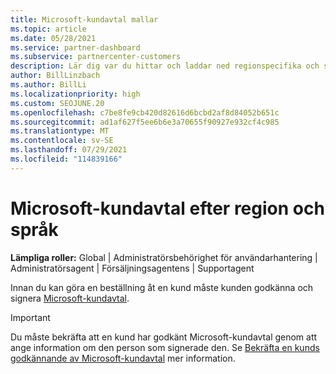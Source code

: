 ```yaml
---
title: Microsoft-kundavtal mallar
ms.topic: article
ms.date: 05/28/2021
ms.service: partner-dashboard
ms.subservice: partnercenter-customers
description: Lär dig var du hittar och laddar ned regionspecifika och språkspecifika versioner av Microsoft-kundavtal att granska med dina kunder.
author: BillLinzbach
ms.author: BillLi
ms.localizationpriority: high
ms.custom: SEOJUNE.20
ms.openlocfilehash: c7be8fe9cb420d82616d6bcbd2af8d84052b651c
ms.sourcegitcommit: ad1af627f5ee6b6e3a70655f90927e932cf4c985
ms.translationtype: MT
ms.contentlocale: sv-SE
ms.lasthandoff: 07/29/2021
ms.locfileid: "114839166"
---
```

# <a name="microsoft-customer-agreements-by-region-and-language"></a>Microsoft-kundavtal efter region och språk

**Lämpliga roller:** Global | Administratörsbehörighet för användarhantering | Administratörsagent | Försäljningsagentens | Supportagent

Innan du kan göra en beställning åt en kund måste kunden godkänna och signera [Microsoft-kundavtal](https://www.microsoft.com/licensing/docs/customeragreement).

>[!IMPORTANT]
> Du måste bekräfta att en kund har godkänt Microsoft-kundavtal genom att ange information om den person som signerade den. Se [Bekräfta en kunds godkännande av Microsoft-kundavtal](./confirm-customer-agreement.md) mer information.
